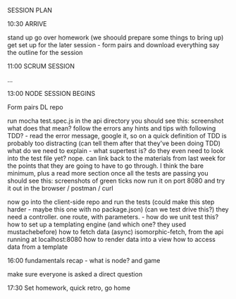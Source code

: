 SESSION PLAN

10:30 ARRIVE

stand up
go over homework (we shoould prepare some things to bring up)
get set up for the later session - form pairs and download everything
say the outline for the session

11:00 SCRUM SESSION

...

13:00 NODE SESSION BEGINS

Form pairs
DL repo

run mocha test.spec.js in the api directory
you should see this: screenshot
what does that mean?
follow the errors
any hints and tips with following TDD? - read the error message, google it, so on
a quick definition of TDD is probably too distracting (can tell them after that they've been doing TDD)
what do we need to explain - what supertest is? do they even need to look into the test file yet? nope.
can link back to the materials from last week for the points that they are going to have to go through.
I think the bare minimum, plus a read more section
once all the tests are passing you should see this: screenshots of green ticks
now run it on port 8080 and try it out in the browser / postman / curl

now go into the client-side repo and run the tests (could make this step harder - maybe this one with no package.json)
(can we test drive this?)
they need a controller. one route, with parameters. - how do we unit test this?
how to set up a templating engine (and which one? they used mustachebefore)
how to fetch data (async) isomorphic-fetch, from the api running at localhost:8080
how to render data into a view
how to access data from a template

16:00 fundamentals recap - what is node? and game

make sure everyone is asked a direct question

17:30 Set homework, quick retro, go home
